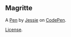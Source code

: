 Magritte
--------


A [Pen](https://codepen.io/kejjie/pen/KywrLV) by [Jessie](https://codepen.io/kejjie) on [CodePen](https://codepen.io).

[License](https://codepen.io/kejjie/pen/KywrLV/license).